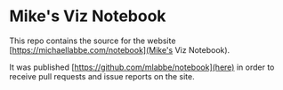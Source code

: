 # Mike's Viz Notebook #

This repo contains the source for the website [https://michaellabbe.com/notebook](Mike's Viz Notebook).

It was published [https://github.com/mlabbe/notebook](here) in order to receive pull requests and issue reports on the site.

